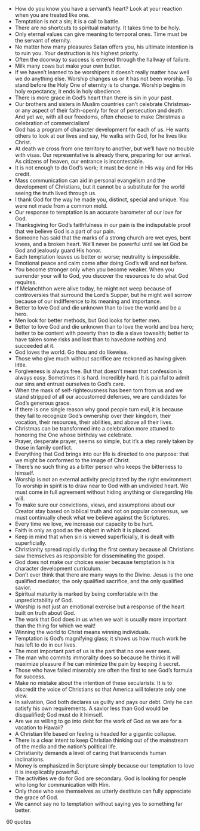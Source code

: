  - How do you know you have a servant’s heart? Look at your reaction when you are treated like one.
 - Temptation is not a sin; it is a call to battle.
 - There are no shortcuts to spiritual maturity. It takes time to be holy.
 - Only eternal values can give meaning to temporal ones. Time must be the servant of eternity.
 - No matter how many pleasures Satan offers you, his ultimate intention is to ruin you. Your destruction is his highest priority.
 - Often the doorway to success is entered through the hallway of failure.
 - Milk many cows but make your own butter.
 - If we haven’t learned to be worshipers it doesn’t really matter how well we do anything else. Worship changes us or it has not been worship. To stand before the Holy One of eternity is to change. Worship begins in holy expectancy, it ends in holy obedience.
 - There is more grace in God’s heart than there is sin in your past.
 - Our brothers and sisters in Muslim countries can’t celebrate Christmas-or any aspect of their faith-openly for fear of persecution and death. And yet we, with all our freedoms, often choose to make Christmas a celebration of commercialism!
 - God has a program of character development for each of us. He wants others to look at our lives and say, He walks with God, for he lives like Christ.
 - At death we cross from one territory to another, but we’ll have no trouble with visas. Our representative is already there, preparing for our arrival. As citizens of heaven, our entrance is incontestable.
 - It is not enough to do God’s work; it must be done in His way and for His credit.
 - Mass communication can aid in personal evangelism and the development of Christians, but it cannot be a substitute for the world seeing the truth lived through us.
 - I thank God for the way he made you, distinct, special and unique. You were not made from a common mold.
 - Our response to temptation is an accurate barometer of our love for God.
 - Thanksgiving for God’s faithfulness in our pain is the indisputable proof that we believe God is a part of our pain.
 - Someone has said that the marks of a strong church are wet eyes, bent knees, and a broken heart. We’ll never be powerful until we let God be God and jealously guard His honor.
 - Each temptation leaves us better or worse; neutrality is impossible.
 - Emotional peace and calm come after doing God’s will and not before.
 - You become stronger only when you become weaker. When you surrender your will to God, you discover the resources to do what God requires.
 - If Melanchthon were alive today, he might not weep because of controversies that surround the Lord’s Supper, but he might well sorrow because of our indifference to its meaning and importance.
 - Better to love God and die unknown than to love the world and be a hero.
 - Men look for better methods, but God looks for better men.
 - Better to love God and die unknown than to love the world and bea hero; better to be content with poverty than to die a slave towealth; better to have taken some risks and lost than to havedone nothing and succeeded at it.
 - God loves the world. Go thou and do likewise.
 - Those who give much without sacrifice are reckoned as having given little.
 - Forgiveness is always free. But that doesn’t mean that confession is always easy. Sometimes it is hard. Incredibly hard. It is painful to admit our sins and entrust ourselves to God’s care.
 - When the mask of self-righteousness has been torn from us and we stand stripped of all our accustomed defenses, we are candidates for God’s generous grace.
 - If there is one single reason why good people turn evil, it is because they fail to recognize God’s ownership over their kingdom, their vocation, their resources, their abilities, and above all their lives.
 - Christmas can be transformed into a celebration more attuned to honoring the One whose birthday we celebrate.
 - Prayer, desperate prayer, seems so simple, but it’s a step rarely taken by those in family conflict.
 - Everything that God brings into our life is directed to one purpose: that we might be conformed to the image of Christ.
 - There’s no such thing as a bitter person who keeps the bitterness to himself.
 - Worship is not an external activity precipitated by the right environment. To worship in spirit is to draw near to God with an undivided heart. We must come in full agreement without hiding anything or disregarding His will.
 - To make sure our convictions, views, and assumptions about our Creator stay based on biblical truth and not on popular consensus, we must continually check what we believe against the Scriptures.
 - Every time we love, we increase our capacity to be hurt.
 - Faith is only as good as the object in which it is placed.
 - Keep in mind that when sin is viewed superficially, it is dealt with superficially.
 - Christianity spread rapidly during the first century because all Christians saw themselves as responsible for disseminating the gospel.
 - God does not make our choices easier because temptation is his character development curriculum.
 - Don’t ever think that there are many ways to the Divine. Jesus is the one qualified mediator, the only qualified sacrifice, and the only qualified savior.
 - Spiritual maturity is marked by being comfortable with the unpredictability of God.
 - Worship is not just an emotional exercise but a response of the heart built on truth about God.
 - The work that God does in us when we wait is usually more important than the thing for which we wait!
 - Winning the world to Christ means winning individuals.
 - Temptation is God’s magnifying glass; it shows us how much work he has left to do in our lives.
 - The most important part of us is the part that no one ever sees.
 - The man who commits immorality does so because he thinks it will maximize pleasure if he can minimize the pain by keeping it secret.
 - Those who have failed miserably are often the first to see God’s formula for success.
 - Make no mistake about the intention of these secularists: It is to discredit the voice of Christians so that America will tolerate only one view.
 - In salvation, God both declares us guilty and pays our debt. Only he can satisfy his own requirements. A savior less than God would be disqualified; God must do it himself.
 - Are we as willing to go into debt for the work of God as we are for a vacation to Hawaii?
 - A Christian life based on feeling is headed for a gigantic collapse.
 - There is a clear intent to keep Christian thinking out of the mainstream of the media and the nation’s political life.
 - Christianity demands a level of caring that transcends human inclinations.
 - Money is emphasized in Scripture simply because our temptation to love it is inexplicably powerful.
 - The activities we do for God are secondary. God is looking for people who long for communication with Him.
 - Only those who see themselves as utterly destitute can fully appreciate the grace of God.
 - We cannot say no to temptation without saying yes to something far better.

60 quotes